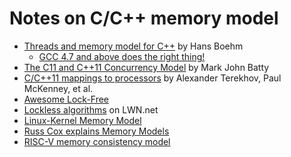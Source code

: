 # Notes on C/C++ memory model

* [Threads and memory model for C++](https://www.hboehm.info/c++mm/) by Hans Boehm
    * [GCC 4.7 and above does the right thing!](https://docs.google.com/presentation/d/1Eapu4G6QcetO9mOeZSQJAuvxB8kK3pHQwxWbHNOLk8w/pub?start=false&loop=false&delayms=3000&slide=id.g347b81b2f_023)
* [The C11 and C++11 Concurrency Model](https://www.cs.kent.ac.uk/people/staff/mjb211/docs/toc.pdf) by Mark John Batty
* [C/C++11 mappings to processors](https://www.cl.cam.ac.uk/~pes20/cpp/cpp0xmappings.html) by Alexander Terekhov, Paul McKenney, et al.
* [Awesome Lock-Free](https://github.com/rigtorp/awesome-lockfree)
* [Lockless algorithms](https://lwn.net/Kernel/Index/#Lockless_algorithms) on LWN.net
* [Linux-Kernel Memory Model](http://www.open-std.org/jtc1/sc22/wg21/docs/papers/2018/p0124r5.html)
* [Russ Cox explains Memory Models](https://research.swtch.com/mm)
* [RISC-V memory consistency model](https://www.youtube.com/watch?v=QkbWgCSAEoo)
